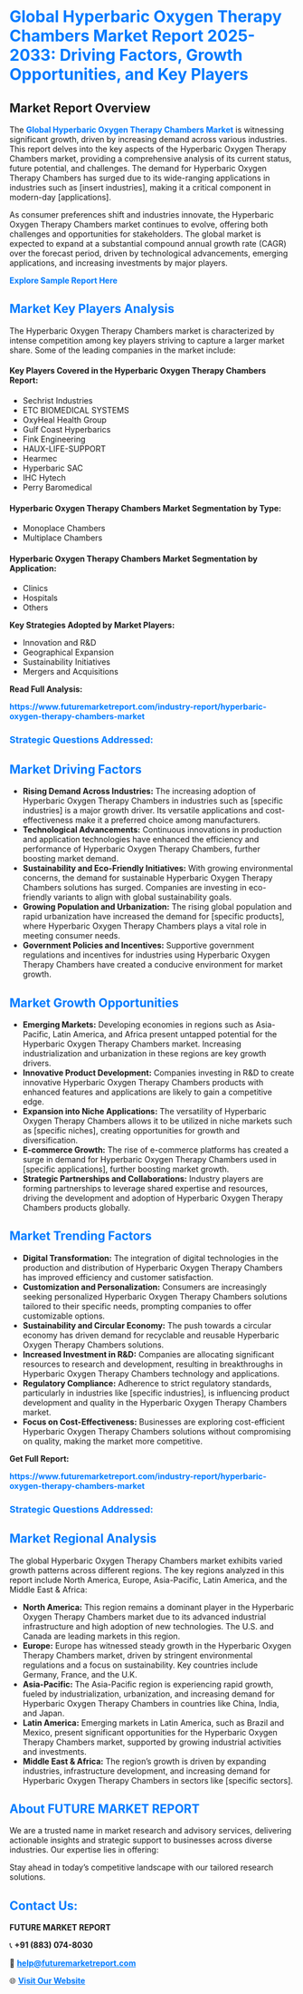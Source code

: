 <h1 style="color: #007BFF;">Global Hyperbaric Oxygen Therapy Chambers Market Report 2025-2033: Driving Factors, Growth Opportunities, and Key Players</h1>

<section id="overview">
<h2>Market Report Overview</h2>
<p>The <a href="https://www.futuremarketreport.com/industry-report/hyperbaric-oxygen-therapy-chambers-market" style="color: #007BFF; text-decoration: none;"><strong>Global Hyperbaric Oxygen Therapy Chambers Market</strong></a> is witnessing significant growth, driven by increasing demand across various industries. This report delves into the key aspects of the Hyperbaric Oxygen Therapy Chambers market, providing a comprehensive analysis of its current status, future potential, and challenges. The demand for Hyperbaric Oxygen Therapy Chambers has surged due to its wide-ranging applications in industries such as [insert industries], making it a critical component in modern-day [applications].</p>
<p>As consumer preferences shift and industries innovate, the Hyperbaric Oxygen Therapy Chambers market continues to evolve, offering both challenges and opportunities for stakeholders. The global market is expected to expand at a substantial compound annual growth rate (CAGR) over the forecast period, driven by technological advancements, emerging applications, and increasing investments by major players.</p>
</section>

<section id="overview">
<p><a href="https://www.futuremarketreport.com/request-sample/reportId=28440" style="color: #007BFF; text-decoration: none;"><strong>Explore Sample Report Here</strong></a></p>
</section>

<section id="key-players">
<h2 style="color: #007BFF;">Market Key Players Analysis</h2>
<p>The Hyperbaric Oxygen Therapy Chambers market is characterized by intense competition among key players striving to capture a larger market share. Some of the leading companies in the market include:</p>
<h4>Key Players Covered in the Hyperbaric Oxygen Therapy Chambers Report:</h4>
<ul><li>Sechrist Industries</li><li>ETC BIOMEDICAL SYSTEMS</li><li>OxyHeal Health Group</li><li>Gulf Coast Hyperbarics</li><li>Fink Engineering</li><li>HAUX-LIFE-SUPPORT</li><li>Hearmec</li><li>Hyperbaric SAC</li><li>IHC Hytech</li><li>Perry Baromedical</li></ul>
<h4>Hyperbaric Oxygen Therapy Chambers Market Segmentation by Type:</h4>
<ul><li>Monoplace Chambers</li><li>Multiplace Chambers</li></ul>

<h4>Hyperbaric Oxygen Therapy Chambers Market Segmentation by Application:</h4>
<ul><li>Clinics</li><li>Hospitals</li><li>Others</li></ul>
<p><strong>Key Strategies Adopted by Market Players:</strong></p>
<ul>
<li>Innovation and R&D</li>
<li>Geographical Expansion</li>
<li>Sustainability Initiatives</li>
<li>Mergers and Acquisitions</li>
</ul>
</section>

<section>
<p><strong>Read Full Analysis: </strong></p><a href="https://www.futuremarketreport.com/industry-report/hyperbaric-oxygen-therapy-chambers-market" style="color: #007BFF; text-decoration: none;"><strong>https://www.futuremarketreport.com/industry-report/hyperbaric-oxygen-therapy-chambers-market</strong></a>
<h3 style="color: #007BFF;">Strategic Questions Addressed:</h3>
</section>

<section id="driving-factors">
<h2 style="color: #007BFF;">Market Driving Factors</h2>
<ul>
<li><strong>Rising Demand Across Industries:</strong> The increasing adoption of Hyperbaric Oxygen Therapy Chambers in industries such as [specific industries] is a major growth driver. Its versatile applications and cost-effectiveness make it a preferred choice among manufacturers.</li>
<li><strong>Technological Advancements:</strong> Continuous innovations in production and application technologies have enhanced the efficiency and performance of Hyperbaric Oxygen Therapy Chambers, further boosting market demand.</li>
<li><strong>Sustainability and Eco-Friendly Initiatives:</strong> With growing environmental concerns, the demand for sustainable Hyperbaric Oxygen Therapy Chambers solutions has surged. Companies are investing in eco-friendly variants to align with global sustainability goals.</li>
<li><strong>Growing Population and Urbanization:</strong> The rising global population and rapid urbanization have increased the demand for [specific products], where Hyperbaric Oxygen Therapy Chambers plays a vital role in meeting consumer needs.</li>
<li><strong>Government Policies and Incentives:</strong> Supportive government regulations and incentives for industries using Hyperbaric Oxygen Therapy Chambers have created a conducive environment for market growth.</li>
</ul>
</section>

<section id="growth-opportunities">
<h2 style="color: #007BFF;">Market Growth Opportunities</h2>
<ul>
<li><strong>Emerging Markets:</strong> Developing economies in regions such as Asia-Pacific, Latin America, and Africa present untapped potential for the Hyperbaric Oxygen Therapy Chambers market. Increasing industrialization and urbanization in these regions are key growth drivers.</li>
<li><strong>Innovative Product Development:</strong> Companies investing in R&D to create innovative Hyperbaric Oxygen Therapy Chambers products with enhanced features and applications are likely to gain a competitive edge.</li>
<li><strong>Expansion into Niche Applications:</strong> The versatility of Hyperbaric Oxygen Therapy Chambers allows it to be utilized in niche markets such as [specific niches], creating opportunities for growth and diversification.</li>
<li><strong>E-commerce Growth:</strong> The rise of e-commerce platforms has created a surge in demand for Hyperbaric Oxygen Therapy Chambers used in [specific applications], further boosting market growth.</li>
<li><strong>Strategic Partnerships and Collaborations:</strong> Industry players are forming partnerships to leverage shared expertise and resources, driving the development and adoption of Hyperbaric Oxygen Therapy Chambers products globally.</li>
</ul>
</section>

<section id="trending-factors">
<h2 style="color: #007BFF;">Market Trending Factors</h2>
<ul>
<li><strong>Digital Transformation:</strong> The integration of digital technologies in the production and distribution of Hyperbaric Oxygen Therapy Chambers has improved efficiency and customer satisfaction.</li>
<li><strong>Customization and Personalization:</strong> Consumers are increasingly seeking personalized Hyperbaric Oxygen Therapy Chambers solutions tailored to their specific needs, prompting companies to offer customizable options.</li>
<li><strong>Sustainability and Circular Economy:</strong> The push towards a circular economy has driven demand for recyclable and reusable Hyperbaric Oxygen Therapy Chambers solutions.</li>
<li><strong>Increased Investment in R&D:</strong> Companies are allocating significant resources to research and development, resulting in breakthroughs in Hyperbaric Oxygen Therapy Chambers technology and applications.</li>
<li><strong>Regulatory Compliance:</strong> Adherence to strict regulatory standards, particularly in industries like [specific industries], is influencing product development and quality in the Hyperbaric Oxygen Therapy Chambers market.</li>
<li><strong>Focus on Cost-Effectiveness:</strong> Businesses are exploring cost-efficient Hyperbaric Oxygen Therapy Chambers solutions without compromising on quality, making the market more competitive.</li>
</ul>
</section>

<section>
<p><strong>Get Full Report: </strong></p><a href="https://www.futuremarketreport.com/industry-report/hyperbaric-oxygen-therapy-chambers-market" style="color: #007BFF; text-decoration: none;"><strong>https://www.futuremarketreport.com/industry-report/hyperbaric-oxygen-therapy-chambers-market</strong></a>
<h3 style="color: #007BFF;">Strategic Questions Addressed:</h3>
</section>


<section id="regional-analysis">
<h2 style="color: #007BFF;">Market Regional Analysis</h2>
<p>The global Hyperbaric Oxygen Therapy Chambers market exhibits varied growth patterns across different regions. The key regions analyzed in this report include North America, Europe, Asia-Pacific, Latin America, and the Middle East & Africa:</p>
<ul>
<li><strong>North America:</strong> This region remains a dominant player in the Hyperbaric Oxygen Therapy Chambers market due to its advanced industrial infrastructure and high adoption of new technologies. The U.S. and Canada are leading markets in this region.</li>
<li><strong>Europe:</strong> Europe has witnessed steady growth in the Hyperbaric Oxygen Therapy Chambers market, driven by stringent environmental regulations and a focus on sustainability. Key countries include Germany, France, and the U.K.</li>
<li><strong>Asia-Pacific:</strong> The Asia-Pacific region is experiencing rapid growth, fueled by industrialization, urbanization, and increasing demand for Hyperbaric Oxygen Therapy Chambers in countries like China, India, and Japan.</li>
<li><strong>Latin America:</strong> Emerging markets in Latin America, such as Brazil and Mexico, present significant opportunities for the Hyperbaric Oxygen Therapy Chambers market, supported by growing industrial activities and investments.</li>
<li><strong>Middle East & Africa:</strong> The region’s growth is driven by expanding industries, infrastructure development, and increasing demand for Hyperbaric Oxygen Therapy Chambers in sectors like [specific sectors].</li>
</ul>
</section>

<footer>
<h2 style="color: #007BFF;">About FUTURE MARKET REPORT</h2>
<p>We are a trusted name in market research and advisory services, delivering actionable insights and strategic support to businesses across diverse industries. Our expertise lies in offering:</p>

<p>Stay ahead in today’s competitive landscape with our tailored research solutions.</p>

<h2 style="color: #007BFF;">Contact Us:</h2>
<p><strong>FUTURE MARKET REPORT</strong></p>
<p>📞 <strong>+91 (883) 074-8030</strong></p>
<p>📧 <strong><a href="mailto:help@futuremarketreport.com" style="color: #007BFF;">help@futuremarketreport.com</a></strong></p>
<p>🌐 <strong><a href="https://www.futuremarketreport.com/" style="color: #007BFF;">Visit Our Website</a></strong></p>
</footer>